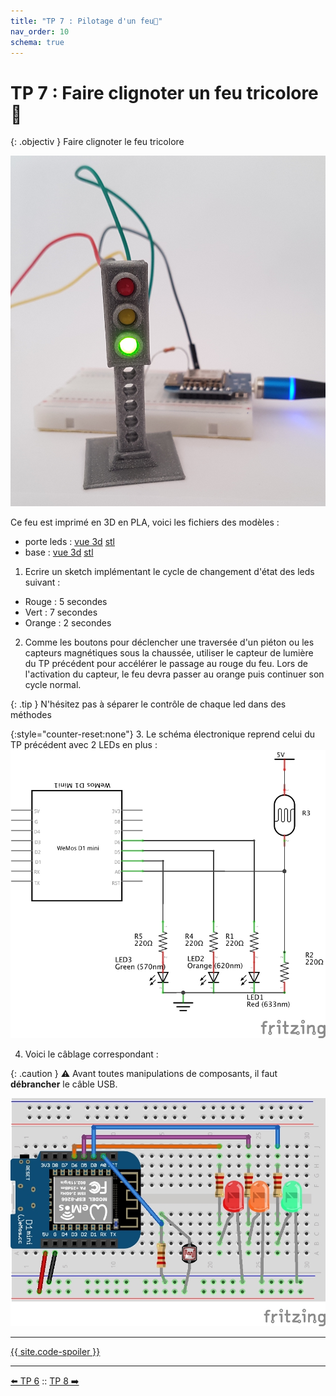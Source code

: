 ```yaml
---
title: "TP 7 : Pilotage d'un feu🚦"
nav_order: 10
schema: true
---
```


# TP 7 : Faire clignoter un feu tricolore 🚦

{: .objectiv }
Faire clignoter le feu tricolore

![feu tricolore](resources/tp7-feu.jpg)

Ce feu est imprimé en 3D en PLA, voici les fichiers des modèles :
 - porte leds : [vue 3d](https://github.com/Zenika/codelab-iot/blob/main/resources/3d-feu.stl) [stl](resources/3d-feu.stl)
 - base : [vue 3d](https://github.com/Zenika/codelab-iot/blob/main/resources/3d-base.stl) [stl](resources/3d-base.stl)

1. Ecrire un sketch implémentant le cycle de changement d'état des leds suivant :
 - Rouge : 5  secondes
 - Vert : 7 secondes
 - Orange : 2 secondes

2. Comme les boutons pour déclencher une traversée d'un piéton ou les capteurs magnétiques sous la chaussée, utiliser le capteur de lumière du TP précédent pour accélérer le passage au rouge du feu. Lors de l'activation du capteur, le feu devra passer au orange puis continuer son cycle normal.

{: .tip }
N'hésitez pas à séparer le contrôle de chaque led dans des méthodes

{:style="counter-reset:none"}
3. Le schéma électronique reprend celui du TP précédent avec 2 LEDs en plus :
![schema](resources/tp7-schema.jpg)

4. Voici le câblage correspondant :

{: .caution }
⚠️ Avant toutes manipulations de composants, il faut **débrancher** le câble USB.

![montage](resources/tp7-montage.jpg)

----
[{{ site.code-spoiler }}](tp7_code.md)

----
[⬅️ TP 6](tp6.md) :: [TP 8 ➡️](tp8.md)
